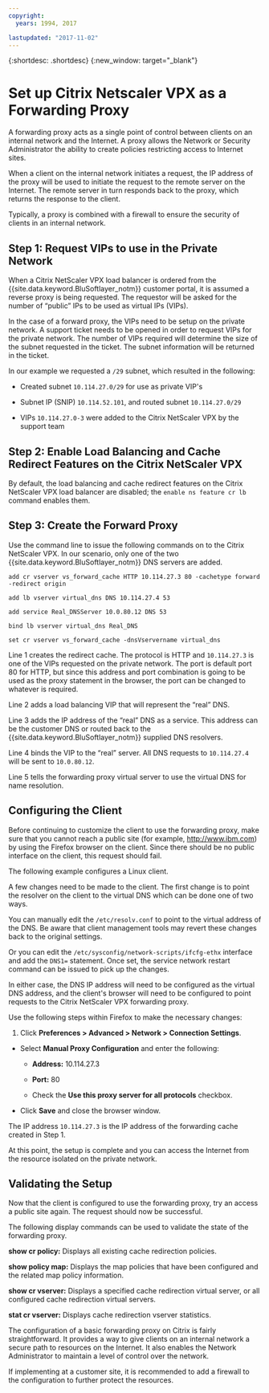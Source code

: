```yaml
---
copyright:
  years: 1994, 2017

lastupdated: "2017-11-02"
---
```


{:shortdesc: .shortdesc}
{:new_window: target="_blank"}

# Set up Citrix Netscaler VPX as a Forwarding Proxy

A forwarding proxy acts as a single point of control between clients on an internal network and the Internet. A proxy allows the Network or Security Administrator the ability to create policies restricting access to Internet sites.

When a client on the internal network initiates a request, the IP address of the proxy will be used to initiate the request to the remote server on the Internet. The remote server in turn responds back to the proxy, which returns the response to the client.

Typically, a proxy is combined with a firewall to ensure the security of clients in an internal network.

## Step 1: Request VIPs to use in the Private Network 

When a Citrix NetScaler VPX load balancer is ordered from the {{site.data.keyword.BluSoftlayer_notm}} customer portal, it is assumed a reverse proxy is being requested. The requestor will be asked for the number of “public” IPs to be used as virtual IPs (VIPs).

In the case of a forward proxy, the VIPs need to be setup on the private network. A support ticket needs to be opened in order to request VIPs for the private network. The number of VIPs required will determine the size of the subnet requested in the ticket. The subnet information will be returned in the ticket.

In our example we requested a `/29` subnet, which resulted in the following:

* Created subnet `10.114.27.0/29` for use as private VIP's

* Subnet IP (SNIP) `10.114.52.101`, and routed subnet `10.114.27.0/29`

* VIPs `10.114.27.0-3` were added to the Citrix NetScaler VPX by the support team

## Step 2: Enable Load Balancing and Cache Redirect Features on the Citrix NetScaler VPX

By default, the load balancing and cache redirect features on the Citrix NetScaler VPX load balancer are disabled; the `enable ns feature cr lb` command enables them.


## Step 3: Create the Forward Proxy

Use the command line to issue the following commands on to the Citrix NetScaler VPX. In our scenario, only one of the two {{site.data.keyword.BluSoftlayer_notm}} DNS servers are added.  

```
add cr vserver vs_forward_cache HTTP 10.114.27.3 80 -cachetype forward -redirect origin

add lb vserver virtual_dns DNS 10.114.27.4 53

add service Real_DNSServer 10.0.80.12 DNS 53

bind lb vserver virtual_dns Real_DNS

set cr vserver vs_forward_cache -dnsVservername virtual_dns
```

Line 1 creates the redirect cache. The protocol is HTTP and `10.114.27.3` is one of the VIPs requested on the private network. The port is default port 80 for HTTP, but since this address and port combination is going to be used as the proxy statement in the browser, the port can be changed to whatever is required.

Line 2 adds a load balancing VIP that will represent the “real” DNS.

Line 3 adds the IP address of the “real” DNS as a service. This address can be the customer DNS or routed back to the {{site.data.keyword.BluSoftlayer_notm}} supplied DNS resolvers.

Line 4 binds the VIP to the “real” server. All DNS requests to `10.114.27.4` will be sent to `10.0.80.12`.

Line 5 tells the forwarding proxy virtual server to use the virtual DNS for name resolution.

## Configuring the Client

Before continuing to customize the client to use the forwarding proxy, make sure that you cannot reach a public site (for example, http://www.ibm.com) by using the Firefox browser on the client. Since there should be no public interface on the client, this request should fail. 

The following example configures a Linux client.

A few changes need to be made to the client. The first change is to point the resolver on the client to the virtual DNS which can be done one of two ways.

You can manually edit the `/etc/resolv.conf` to point to the virtual address of the DNS. Be aware that client management tools may revert these changes back to the original settings.  

Or you can edit the `/etc/sysconfig/network-scripts/ifcfg-ethx` interface and add the `DNS1=` statement. Once set, the service network restart command can be issued to pick up the changes.

In either case, the DNS IP address will need to be configured as the virtual DNS address, and the client's browser will need to be configured to point requests to the Citrix NetScaler VPX forwarding proxy.

Use the following steps within Firefox to make the necessary changes:

1. Click **Preferences > Advanced > Network > Connection Settings**.

* Select **Manual Proxy Configuration** and enter the following:

  * **Address:** 10.114.27.3

  * **Port:** 80

  * Check the **Use this proxy server for all protocols** checkbox.

* Click **Save** and close the browser window.

The IP address `10.114.27.3` is the IP address of the forwarding cache created in Step 1.

At this point, the setup is complete and you can access the Internet from the resource isolated on the private network.

## Validating the Setup

Now that the client is configured to use the forwarding proxy, try an access a public site again. The request should now be successful.

The following display commands can be used to validate the state of the forwarding proxy.

**show cr policy:** Displays all existing cache redirection policies.

**show policy map:** Displays the map policies that have been configured and the related map policy information.

**show cr vserver:** Displays a specified cache redirection virtual server, or all configured cache redirection virtual servers.

**stat cr vserver:** Displays cache redirection vserver statistics.

The configuration of a basic forwarding proxy on Citrix is fairly straightforward. It provides a way to give clients on an internal network a secure path to resources on the Internet. It also enables the Network Administrator to maintain a level of control over the network.

If implementing at a customer site, it is recommended to add a firewall to the configuration to further protect the resources.
